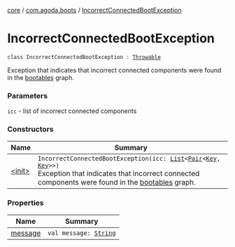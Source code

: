 [core](../../index.md) / [com.agoda.boots](../index.md) / [IncorrectConnectedBootException](./index.md)

# IncorrectConnectedBootException

`class IncorrectConnectedBootException : `[`Throwable`](https://kotlinlang.org/api/latest/jvm/stdlib/kotlin/-throwable/index.html)

Exception that indicates that incorrect connected components were found in
the [bootables](../-bootable/index.md) graph.

### Parameters

`icc` - list of incorrect connected components

### Constructors

| Name | Summary |
|---|---|
| [&lt;init&gt;](-init-.md) | `IncorrectConnectedBootException(icc: `[`List`](https://kotlinlang.org/api/latest/jvm/stdlib/kotlin.collections/-list/index.html)`<`[`Pair`](https://kotlinlang.org/api/latest/jvm/stdlib/kotlin/-pair/index.html)`<`[`Key`](../-key/index.md)`, `[`Key`](../-key/index.md)`>>)`<br>Exception that indicates that incorrect connected components were found in the [bootables](../-bootable/index.md) graph. |

### Properties

| Name | Summary |
|---|---|
| [message](message.md) | `val message: `[`String`](https://kotlinlang.org/api/latest/jvm/stdlib/kotlin/-string/index.html) |
